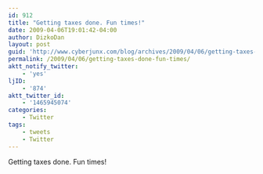```yaml
---
id: 912
title: "Getting taxes done. Fun times!"
date: 2009-04-06T19:01:42-04:00
author: DizkoDan
layout: post
guid: 'http://www.cyberjunx.com/blog/archives/2009/04/06/getting-taxes-done-fun-times/'
permalink: /2009/04/06/getting-taxes-done-fun-times/
aktt_notify_twitter:
    - 'yes'
ljID:
    - '874'
aktt_twitter_id:
    - '1465945074'
categories:
    - Twitter
tags:
    - tweets
    - Twitter
---
```


Getting taxes done. Fun times!